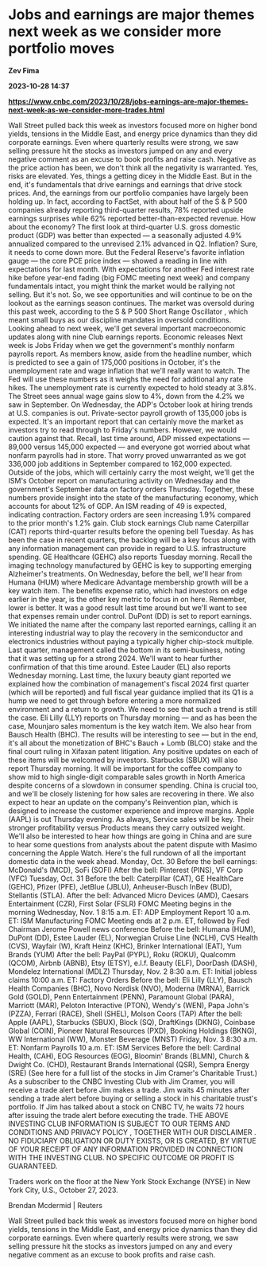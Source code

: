# Jobs and earnings are major themes next week as we consider more portfolio moves
**Zev Fima**

**2023-10-28 14:37**

**https://www.cnbc.com/2023/10/28/jobs-earnings-are-major-themes-next-week-as-we-consider-more-trades.html**

Wall Street pulled back this week as investors focused more on higher bond yields, tensions in the Middle East, and energy price dynamics than they did corporate earnings. Even where quarterly results were strong, we saw selling pressure hit the stocks as investors jumped on any and every negative comment as an excuse to book profits and raise cash. Negative as the price action has been, we don't think all the negativity is warranted. Yes, risks are elevated. Yes, things a getting dicey in the Middle East. But in the end, it's fundamentals that drive earnings and earnings that drive stock prices. And, the earnings from our portfolio companies have largely been holding up. In fact, according to FactSet, with about half of the S & P 500 companies already reporting third-quarter results, 78% reported upside earnings surprises while 62% reported better-than-expected revenue. How about the economy? The first look at third-quarter U.S. gross domestic product (GDP) was better than expected — a seasonally adjusted 4.9% annualized compared to the unrevised 2.1% advanced in Q2. Inflation? Sure, it needs to come down more. But the Federal Reserve's favorite inflation gauge — the core PCE price index — showed a reading in line with expectations for last month. With expectations for another Fed interest rate hike before year-end fading (big FOMC meeting next week) and company fundamentals intact, you might think the market would be rallying not selling. But it's not. So, we see opportunities and will continue to be on the lookout as the earnings season continues. The market was oversold during this past week, according to the S & P 500 Short Range Oscillator , which meant small buys as our discipline mandates in oversold conditions. Looking ahead to next week, we'll get several important macroeconomic updates along with nine Club earnings reports. Economic releases Next week is Jobs Friday when we get the government's monthly nonfarm payrolls report. As members know, aside from the headline number, which is predicted to see a gain of 175,000 positions in October, it's the unemployment rate and wage inflation that we'll really want to watch. The Fed will use these numbers as it weighs the need for additional any rate hikes. The unemployment rate is currently expected to hold steady at 3.8%. The Street sees annual wage gains slow to 4%, down from the 4.2% we saw in September. On Wednesday, the ADP's October look at hiring trends at U.S. companies is out. Private-sector payroll growth of 135,000 jobs is expected. It's an important report that can certainly move the market as investors try to read through to Friday's numbers. However, we would caution against that. Recall, last time around, ADP missed expectations — 89,000 versus 145,000 expected — and everyone got worried about what nonfarm payrolls had in store. That worry proved unwarranted as we got 336,000 job additions in September compared to 162,000 expected. Outside of the jobs, which will certainly carry the most weight, we'll get the ISM's October report on manufacturing activity on Wednesday and the government's September data on factory orders Thursday. Together, these numbers provide insight into the state of the manufacturing economy, which accounts for about 12% of GDP. An ISM reading of 49 is expected, indicating contraction. Factory orders are seen increasing 1.9% compared to the prior month's 1.2% gain. Club stock earnings Club name Caterpillar (CAT) reports third-quarter results before the opening bell Tuesday. As has been the case in recent quarters, the backlog will be a key focus along with any information management can provide in regard to U.S. infrastructure spending. GE Healthcare (GEHC) also reports Tuesday morning. Recall the imaging technology manufactured by GEHC is key to supporting emerging Alzheimer's treatments. On Wednesday, before the bell, we'll hear from Humana (HUM) where Medicare Advantage membership growth will be a key watch item. The benefits expense ratio, which had investors on edge earlier in the year, is the other key metric to focus in on here. Remember, lower is better. It was a good result last time around but we'll want to see that expenses remain under control. DuPont (DD) is set to report earnings. We initiated the name after the company last reported earnings, calling it an interesting industrial way to play the recovery in the semiconductor and electronics industries without paying a typically higher chip-stock multiple. Last quarter, management called the bottom in its semi-business, noting that it was setting up for a strong 2024. We'll want to hear further confirmation of that this time around. Estee Lauder (EL) also reports Wednesday morning. Last time, the luxury beauty giant reported we explained how the combination of management's fiscal 2024 first quarter (which will be reported) and full fiscal year guidance implied that its Q1 is a hump we need to get through before entering a more normalized environment and a return to growth. We need to see that such a trend is still the case. Eli Lilly (LLY) reports on Thursday morning — and as has been the case, Mounjaro sales momentum is the key watch item. We also hear from Bausch Health (BHC). The results will be interesting to see — but in the end, it's all about the monetization of BHC's Bauch + Lomb (BLCO) stake and the final court ruling in Xifaxan patent litigation. Any positive updates on each of these items will be welcomed by investors. Starbucks (SBUX) will also report Thursday morning. It will be important for the coffee company to show mid to high single-digit comparable sales growth in North America despite concerns of a slowdown in consumer spending. China is crucial too, and we'll be closely listening for how sales are recovering in there. We also expect to hear an update on the company's Reinvention plan, which is designed to increase the customer experience and improve margins. Apple (AAPL) is out Thursday evening. As always, Service sales will be key. Their stronger profitability versus Products means they carry outsized weight. We'll also be interested to hear how things are going in China and are sure to hear some questions from analysts about the patent dispute with Masimo concerning the Apple Watch. Here's the full rundown of all the important domestic data in the week ahead. Monday, Oct. 30 Before the bell earnings: McDonald's (MCD), SoFi (SOFI) After the bell: Pinterest (PINS), VF Corp (VFC) Tuesday, Oct. 31 Before the bell: Caterpillar (CAT), GE HealthCare (GEHC), Pfizer (PFE), JetBlue (JBLU), Anheuser-Busch InBev (BUD), Stellantis (STLA). After the bell: Advanced Micro Devices (AMD), Caesars Entertainment (CZR), First Solar (FSLR) FOMC Meeting begins in the morning Wednesday, Nov. 1 8:15 a.m. ET: ADP Employment Report 10 a.m. ET: ISM Manufacturing FOMC Meeting ends at 2 p.m. ET, followed by Fed Chairman Jerome Powell news conference Before the bell: Humana (HUM), DuPont (DD), Estee Lauder (EL), Norwegian Cruise Line (NCLH), CVS Health (CVS), Wayfair (W), Kraft Heinz (KHC), Brinker International (EAT), Yum Brands (YUM) After the bell: PayPal (PYPL), Roku (ROKU), Qualcomm (QCOM), Airbnb (ABNB), Etsy (ETSY), e.l.f. Beauty (ELF), DoorDash (DASH), Mondelez International (MDLZ) Thursday, Nov. 2 8:30 a.m. ET: Initial jobless claims 10:00 a.m. ET: Factory Orders Before the bell: Eli Lilly (LLY), Bausch Health Companies (BHC), Novo Nordisk (NVO), Moderna (MRNA), Barrick Gold (GOLD), Penn Entertainment (PENN), Paramount Global (PARA), Marriott (MAR), Peloton Interactive (PTON), Wendy's (WEN), Papa John's (PZZA), Ferrari (RACE), Shell (SHEL), Molson Coors (TAP) After the bell: Apple (AAPL), Starbucks (SBUX), Block (SQ), DraftKings (DKNG), Coinbase Global (COIN), Pioneer Natural Resources (PXD), Booking Holdings (BKNG), WW International (WW), Monster Beverage (MNST) Friday, Nov. 3 8:30 a.m. ET: Nonfarm Payrolls 10 a.m. ET: ISM Services Before the bell: Cardinal Health, (CAH), EOG Resources (EOG), Bloomin' Brands (BLMN), Church & Dwight Co. (CHD), Restaurant Brands International (QSR), Sempra Energy (SRE) (See here for a full list of the stocks in Jim Cramer's Charitable Trust.) As a subscriber to the CNBC Investing Club with Jim Cramer, you will receive a trade alert before Jim makes a trade. Jim waits 45 minutes after sending a trade alert before buying or selling a stock in his charitable trust's portfolio. If Jim has talked about a stock on CNBC TV, he waits 72 hours after issuing the trade alert before executing the trade. THE ABOVE INVESTING CLUB INFORMATION IS SUBJECT TO OUR TERMS AND CONDITIONS AND PRIVACY POLICY , TOGETHER WITH OUR DISCLAIMER . NO FIDUCIARY OBLIGATION OR DUTY EXISTS, OR IS CREATED, BY VIRTUE OF YOUR RECEIPT OF ANY INFORMATION PROVIDED IN CONNECTION WITH THE INVESTING CLUB. NO SPECIFIC OUTCOME OR PROFIT IS GUARANTEED.

Traders work on the floor at the New York Stock Exchange (NYSE) in New York City, U.S., October 27, 2023.

Brendan Mcdermid | Reuters

Wall Street pulled back this week as investors focused more on higher bond yields, tensions in the Middle East, and energy price dynamics than they did corporate earnings. Even where quarterly results were strong, we saw selling pressure hit the stocks as investors jumped on any and every negative comment as an excuse to book profits and raise cash.